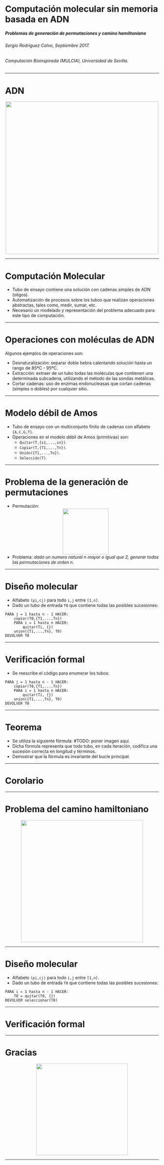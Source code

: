 Computación molecular sin memoria basada en ADN
===

#####  Problemas de generación de permutaciones y camino hamiltoniano

###### Sergio Rodríguez Calvo, Septiembre 2017. 
###### Computación Bioinspirada (MULCIA), Universidad de Sevilla.

---

# ADN

<div style="text-align:center"><img width="500" height="500" src="./images/molecula_adn.png"/></div>

---

# Computación Molecular

- Tubo de ensayo contiene una solución con cadenas simples de ADN (oligos).
- Automatización de procesos sobre los tubos que realizan operaciones abstractas, tales como, medir, sumar, etc.
- Necesario un modelado y representación del problema adecuado para este tipo de computación.

---

# Operaciones con moléculas de ADN

Algunos ejemplos de operaciones son:

- Desnaturalización: separar doble hebra calentando solución hasta un rango de 85ºC - 95ºC.
- Extracción: extraer de un tubo todas las moléculas que contienen una determinada subcadena, utilizando el método de las sondas metálicas.
- Cortar cadenas: uso de enzimas endonucleasas que cortan cadenas (simples o dobles) por cualquier sitio.

---

# Modelo débil de Amos

- Tubo de ensayo con un multiconjunto finito de cadenas con alfabeto `{A,C,G,T}`.
- Operaciones en el modelo débil de Amos (primitivas) son:
  - `Quitar(T,{s1,...,sn})`.
  - `Copiar(T,{T1,...,Tn})`.
  - `Unión({T1,...,Tn})`.
  - `Selección(T)`.

---

# Problema de la generación de permutaciones

- Permutación: <div style="text-align:center"><img width="150" height="150" src="./images/permutaciones.jpeg"/></div>
- Problema: _dado un numero natural n mayor o igual que 2, generar todas las permutaciones de orden n_.

---

# Diseño molecular

- Alfabeto `(pi,cj)` para todo `i,j` entre `[1,n]`.
- Dado un tubo de entrada `T0` que contiene todas las posibles sucesiones:
```
PARA j = 1 hasta n - 1 HACER:
    copiar(T0,{T1,...,Tn})
    PARA i = 1 hasta n HACER:
        quitar(Ti, {})
    union({T1,...,Tn}, T0)
DEVOLVER T0
```

---

# Verificación formal

- Se reescribe el código para enumerar los tubos:
```
PARA j = 1 hasta n - 1 HACER:
    copiar(T0,{T1,...,Tn})
    PARA i = 1 hasta n HACER:
        quitar(Ti, {})
    union({T1,...,Tn}, T0)
DEVOLVER T0
```

---

# Teorema

- Se utiliza la siguiente fórmula:
#TODO: poner imagen aquí.
- Dicha fórmula representa que todo tubo, en cada iteración, codifica una sucesión correcta en longitud y términos.
- Demostrar que la fórmula es invariante del bucle principal.

---

# Corolario



---

# Problema del camino hamiltoniano

<div style="text-align:center"><img width="400" height="400" src="./images/hamiltoniano.png"/></div>

---

# Diseño molecular

- Alfabeto `(pi,cj)` para todo `i,j` entre `[1,n]`.
- Dado un tubo de entrada `T0` que contiene todas las posibles sucesiones:
```
PARA i = 1 hasta n - 1 HACER:
    T0 = quitar(T0, {})
DEVOLVER seleccionar(T0)
```

---

# Verificación formal

---

# Gracias

<div style="text-align:center"><img width="300" height="300" src="http://ahoragetafe.es/wp-content/uploads/2016/11/descarga-1.jpg" /></div>

---
